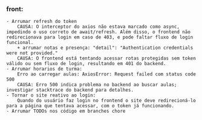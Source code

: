 ### front:

    - Arrumar refresh do token
        CAUSA: O interceptor do axios não estava marcado como async, impedindo o uso correto de await/refresh. Além disso, o frontend não redirecionava para login em caso de 403, e pode faltar fluxo de login funcional.
        + arrumar notas e presença: "detail": "Authentication credentials were not provided."
        CAUSA: O frontend está tentando acessar rotas protegidas sem token válido ou sem fluxo de login, resultando em 401 do backend.
    - Arrumar horarios de turma:
        Erro ao carregar aulas: AxiosError: Request failed com status code 500
        CAUSA: Erro 500 indica problema no backend ao buscar aulas; investigar stacktrace do backend para detalhes.
    - Tornar o site reativo ao login:
        Quando do usuário faz login no frontend o site deve redirecioná-lo para a página que tentava acessar, com o token já funcionando.
    - Arrumar TODOs nos código em branches chore
